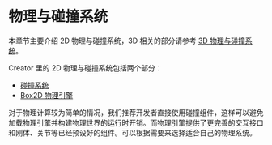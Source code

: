 # 物理与碰撞系统

本章节主要介绍 2D 物理与碰撞系统，3D 相关的部分请参考 [3D 物理与碰撞系统](../physics-3d/index.md)。

Creator 里的 2D 物理与碰撞系统包括两个部分：

- [碰撞系统](collision/index.md)
- [Box2D 物理引擎](physics/index.md)

对于物理计算较为简单的情况，我们推荐开发者直接使用碰撞组件，这样可以避免加载物理引擎并构建物理世界的运行时开销。而物理引擎提供了更完善的交互接口和刚体、关节等已经预设好的组件。可以根据需要来选择适合自己的物理系统。
